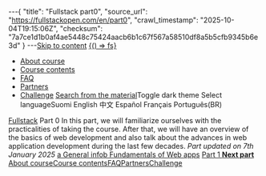 ---{
  "title": "Fullstack part0",
  "source_url": "https://fullstackopen.com/en/part0",
  "crawl_timestamp": "2025-10-04T19:15:06Z",
  "checksum": "7a7ce1d1b0af4ae5448c75424aacb6b1c67f567a58510df8a5b5cfb9345b6e3d"
}
---[Skip to content](../part0#main-content/01-part0-main-content.md)
[{() => fs}](https://fullstackopen.com/en/)

- [About course](../about/01-about.md)
- [Course contents](../#course-contents/01-course-contents.md)
- [FAQ](../faq/01-faq.md)
- [Partners](../companies/01-companies.md)
- [Challenge](../challenge/01-challenge.md)
[Search from the material](../search/01-search.md)Toggle dark theme
Select languageSuomi English 中文 Español Français Português(BR)

[Fullstack](../#course-contents/01-course-contents.md)
Part 0
In this part, we will familiarize ourselves with the practicalities of taking the course. After that, we will have an overview of the basics of web development and also talk about the advances in web application development during the last few decades.
_Part updated on 7th January 2025_
[a General info](../part0/01-general-info.md)[b Fundamentals of Web apps](../part0/01-fundamentals-of-web-apps.md)
[Part 1 **Next part**](../part1/01-part1.md)
[About course](../about/01-about.md)[Course contents](../#course-contents/01-course-contents.md)[FAQ](../faq/01-faq.md)[Partners](../companies/01-companies.md)[Challenge](../challenge/01-challenge.md)
